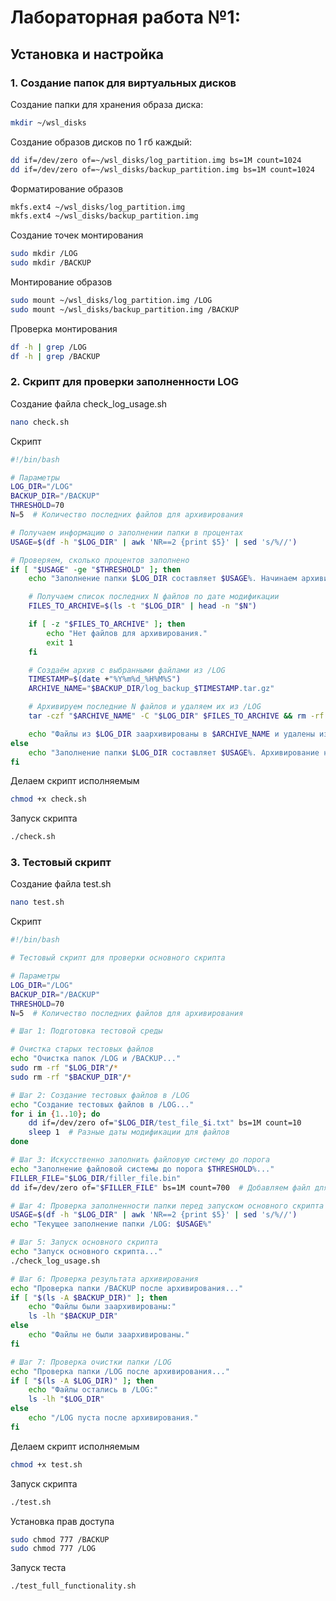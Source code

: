 # Лабораторная работа №1:

## Установка и настройка

### 1. Создание папок для виртуальных дисков

Создание папки для хранения образа диска:

```bash
mkdir ~/wsl_disks
```

Создание образов дисков по 1 гб каждый:

```bash
dd if=/dev/zero of=~/wsl_disks/log_partition.img bs=1M count=1024
dd if=/dev/zero of=~/wsl_disks/backup_partition.img bs=1M count=1024
```

Форматирование образов

```bash
mkfs.ext4 ~/wsl_disks/log_partition.img
mkfs.ext4 ~/wsl_disks/backup_partition.img
```

Создание точек монтирования

```bash
sudo mkdir /LOG
sudo mkdir /BACKUP
```

Монтирование образов

```bash
sudo mount ~/wsl_disks/log_partition.img /LOG
sudo mount ~/wsl_disks/backup_partition.img /BACKUP
```

Проверка монтирования

```bash
df -h | grep /LOG
df -h | grep /BACKUP
```

### 2. Скрипт для проверки заполненности LOG

Cоздание файла check_log_usage.sh

```bash
nano check.sh
```

Скрипт

```bash
#!/bin/bash

# Параметры
LOG_DIR="/LOG"
BACKUP_DIR="/BACKUP"
THRESHOLD=70
N=5  # Количество последних файлов для архивирования

# Получаем информацию о заполнении папки в процентах
USAGE=$(df -h "$LOG_DIR" | awk 'NR==2 {print $5}' | sed 's/%//')

# Проверяем, сколько процентов заполнено
if [ "$USAGE" -ge "$THRESHOLD" ]; then
    echo "Заполнение папки $LOG_DIR составляет $USAGE%. Начинаем архивирование..."

    # Получаем список последних N файлов по дате модификации
    FILES_TO_ARCHIVE=$(ls -t "$LOG_DIR" | head -n "$N")

    if [ -z "$FILES_TO_ARCHIVE" ]; then
        echo "Нет файлов для архивирования."
        exit 1
    fi

    # Создаём архив с выбранными файлами из /LOG
    TIMESTAMP=$(date +"%Y%m%d_%H%M%S")
    ARCHIVE_NAME="$BACKUP_DIR/log_backup_$TIMESTAMP.tar.gz"

    # Архивируем последние N файлов и удаляем их из /LOG
    tar -czf "$ARCHIVE_NAME" -C "$LOG_DIR" $FILES_TO_ARCHIVE && rm -rf "$LOG_DIR"/$FILES_TO_ARCHIVE

    echo "Файлы из $LOG_DIR заархивированы в $ARCHIVE_NAME и удалены из $LOG_DIR."
else
    echo "Заполнение папки $LOG_DIR составляет $USAGE%. Архивирование не требуется."
fi
```
Делаем скрипт исполняемым 
```bash
chmod +x check.sh
```
Запуск скрипта
```bash
./check.sh
```
### 3. Тестовый скрипт

Создание файла test.sh

```bash
nano test.sh
```

Скрипт

```bash
#!/bin/bash

# Тестовый скрипт для проверки основного скрипта

# Параметры
LOG_DIR="/LOG"
BACKUP_DIR="/BACKUP"
THRESHOLD=70
N=5  # Количество последних файлов для архивирования

# Шаг 1: Подготовка тестовой среды

# Очистка старых тестовых файлов
echo "Очистка папок /LOG и /BACKUP..."
sudo rm -rf "$LOG_DIR"/*
sudo rm -rf "$BACKUP_DIR"/*

# Шаг 2: Создание тестовых файлов в /LOG
echo "Создание тестовых файлов в /LOG..."
for i in {1..10}; do
    dd if=/dev/zero of="$LOG_DIR/test_file_$i.txt" bs=1M count=10
    sleep 1  # Разные даты модификации для файлов
done

# Шаг 3: Искусственно заполнить файловую систему до порога
echo "Заполнение файловой системы до порога $THRESHOLD%..."
FILLER_FILE="$LOG_DIR/filler_file.bin"
dd if=/dev/zero of="$FILLER_FILE" bs=1M count=700  # Добавляем файл для достижения 70% заполненности

# Шаг 4: Проверка заполненности папки перед запуском основного скрипта
USAGE=$(df -h "$LOG_DIR" | awk 'NR==2 {print $5}' | sed 's/%//')
echo "Текущее заполнение папки /LOG: $USAGE%"

# Шаг 5: Запуск основного скрипта
echo "Запуск основного скрипта..."
./check_log_usage.sh

# Шаг 6: Проверка результата архивирования
echo "Проверка папки /BACKUP после архивирования..."
if [ "$(ls -A $BACKUP_DIR)" ]; then
    echo "Файлы были заархивированы:"
    ls -lh "$BACKUP_DIR"
else
    echo "Файлы не были заархивированы."
fi

# Шаг 7: Проверка очистки папки /LOG
echo "Проверка папки /LOG после архивирования..."
if [ "$(ls -A $LOG_DIR)" ]; then
    echo "Файлы остались в /LOG:"
    ls -lh "$LOG_DIR"
else
    echo "/LOG пуста после архивирования."
fi
```
Делаем скрипт исполняемым 
```bash
chmod +x test.sh
```
Запуск скрипта
```bash
./test.sh
```
Установка прав доступа

```bash
sudo chmod 777 /BACKUP
sudo chmod 777 /LOG
```

Запуск теста

```bash
./test_full_functionality.sh
```
